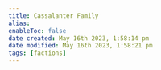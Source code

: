 ```yaml
---
title: Cassalanter Family
alias: 
enableToc: false
date created: May 16th 2023, 1:58:14 pm
date modified: May 16th 2023, 1:58:21 pm
tags: [factions]
---
```

